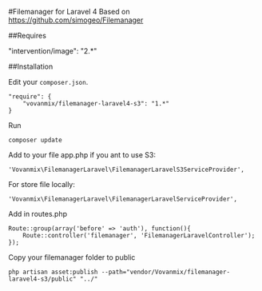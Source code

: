 #Filemanager for Laravel 4
Based on https://github.com/simogeo/Filemanager

##Requires

"intervention/image": "2.*"

##Installation

Edit your `composer.json`.

	"require": {
		"vovanmix/filemanager-laravel4-s3": "1.*"
	}

Run

	composer update

Add to your file app.php
if you ant to use S3:

	'Vovanmix\FilemanagerLaravel\FilemanagerLaravelS3ServiceProvider',

For store file locally:

	'Vovanmix\FilemanagerLaravel\FilemanagerLaravelServiceProvider',

Add in routes.php

	Route::group(array('before' => 'auth'), function(){
		Route::controller('filemanager', 'FilemanagerLaravelController');
	});

Copy your filemanager folder to public

	php artisan asset:publish --path="vendor/Vovanmix/filemanager-laravel4-s3/public" "../"
